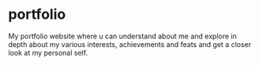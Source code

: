 # portfolio
My portfolio website where u can understand about me and explore in depth about my various interests, achievements and feats and get a closer look at my personal self.
